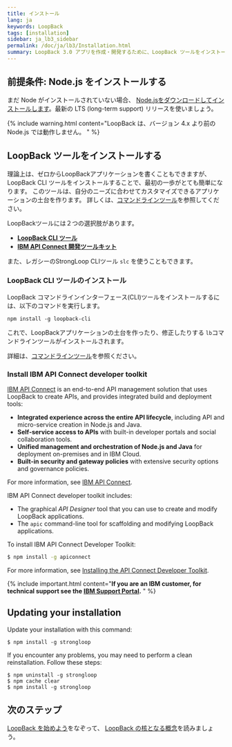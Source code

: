 ```yaml
---
title: インストール
lang: ja
keywords: LoopBack
tags: [installation]
sidebar: ja_lb3_sidebar
permalink: /doc/ja/lb3/Installation.html
summary: LoopBack 3.0 アプリを作成・開発するために、LoopBack ツールをインストールします。
---
```


## 前提条件: Node.js をインストールする

まだ Node がインストールされていない場合、 [Node.jsをダウンロードしてインストールします](http://nodejs.org/en/download)。最新の LTS (long-term support) リリースを使いましょう。

{% include warning.html content="LoopBack は、バージョン 4.x より前の Node.js では動作しません。
" %}

## LoopBack ツールをインストールする

理論上は、ゼロからLoopBackアプリケーションを書くこともできますが、LoopBack CLI ツールをインストールすることで、最初の一歩がとても簡単になります。
このツールは、自分のニーズに合わせてカスタマイズできるアプリケーションの土台を作ります。
詳しくは、[コマンドラインツール](Command-line-tools.html)を参照してください。

LoopBackツールには２つの選択肢があります。

- **[LoopBack CLI ツール](#install-loopback-cli-tool)**
- **[IBM API Connect 開発ツールキット](#install-ibm-api-connect-developer-toolkit)**

また、レガシーのStrongLoop CLIツール `slc` を使うこともできます。

### LoopBack CLI ツールのインストール

LoopBack コマンドラインインターフェース(CLI)ツールをインストールするには、以下のコマンドを実行します。

```
npm install -g loopback-cli
```

これで、LoopBackアプリケーションの土台を作ったり、修正したりする `lb`コマンドラインツールがインストールされます。

詳細は、[コマンドラインツール](Command-line-tools.html)を参照ください。

### Install IBM API Connect developer toolkit

[IBM API Connect](https://developer.ibm.com/apiconnect/) is an end-to-end API management solution that uses LoopBack to create APIs, and provides integrated build and deployment tools:

- **Integrated experience across the entire API lifecycle**, including API and micro-service creation in Node.js and Java.
-  **Self-service access to APIs** with built-in developer portals and social collaboration tools.
-  **Unified management and orchestration of Node.js and Java** for deployment on-premises and in IBM Cloud.
-  **Built-in security and gateway policies** with extensive security options and governance policies.

For more information, see [IBM API Connect](https://developer.ibm.com/apiconnect/).


IBM API Connect developer toolkit includes:
  - The graphical _API Designer_ tool that you can use to create and modify LoopBack applications.
  - The `apic` command-line tool for scaffolding and modifying LoopBack applications.

To install IBM API Connect Developer Toolkit:

```sh
$ npm install -g apiconnect
```

For more information, see [Installing the API Connect Developer Toolkit](http://www.ibm.com/support/knowledgecenter/SSFS6T/com.ibm.apic.toolkit.doc/tapim_cli_install.html).

{% include important.html content="**If you are an IBM customer, for technical support see the [IBM Support Portal](http://www-01.ibm.com/support/docview.wss?uid=swg21593214).**
" %}

## Updating your installation

Update your installation with this command:

```
$ npm install -g strongloop
```

If you encounter any problems, you may need to perform a clean reinstallation.  Follow these steps:

```
$ npm uninstall -g strongloop
$ npm cache clear
$ npm install -g strongloop
```

## 次のステップ

[LoopBack を始めよう](Getting-started-with-LoopBack.html)をなぞって、
[LoopBack の核となる概念](LoopBack-core-concepts)を読みましょう。
